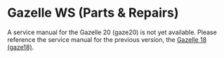 # Gazelle WS (Parts & Repairs)

A service manual for the Gazelle 20 (gaze20) is not yet available. Please reference the service manual for the previous version, the [Gazelle 18 (gaze18)](/models/gaze18/repairs.md).
